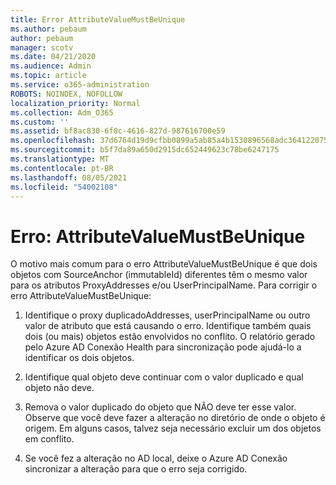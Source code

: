 ```yaml
---
title: Error AttributeValueMustBeUnique
ms.author: pebaum
author: pebaum
manager: scotv
ms.date: 04/21/2020
ms.audience: Admin
ms.topic: article
ms.service: o365-administration
ROBOTS: NOINDEX, NOFOLLOW
localization_priority: Normal
ms.collection: Adm_O365
ms.custom: ''
ms.assetid: bf8ac830-6f0c-4616-827d-987616700e59
ms.openlocfilehash: 37d6764d19d9cfbb0899a5ab85a4b1530896568adc364122075b7d6f2a32970a
ms.sourcegitcommit: b5f7da89a650d2915dc652449623c78be6247175
ms.translationtype: MT
ms.contentlocale: pt-BR
ms.lasthandoff: 08/05/2021
ms.locfileid: "54002108"
---
```

# <a name="error-attributevaluemustbeunique"></a>Erro: AttributeValueMustBeUnique

O motivo mais comum para o erro AttributeValueMustBeUnique é que dois objetos com SourceAnchor (immutableId) diferentes têm o mesmo valor para os atributos ProxyAddresses e/ou UserPrincipalName. Para corrigir o erro AttributeValueMustBeUnique:
  
1. Identifique o proxy duplicadoAddresses, userPrincipalName ou outro valor de atributo que está causando o erro. Identifique também quais dois (ou mais) objetos estão envolvidos no conflito. O relatório gerado pelo Azure AD Conexão Health para sincronização pode ajudá-lo a identificar os dois objetos.
    
2. Identifique qual objeto deve continuar com o valor duplicado e qual objeto não deve.
    
3. Remova o valor duplicado do objeto que NÃO deve ter esse valor. Observe que você deve fazer a alteração no diretório de onde o objeto é origem. Em alguns casos, talvez seja necessário excluir um dos objetos em conflito.
    
4. Se você fez a alteração no AD local, deixe o Azure AD Conexão sincronizar a alteração para que o erro seja corrigido.
    

